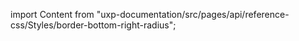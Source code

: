
import Content from "uxp-documentation/src/pages/api/reference-css/Styles/border-bottom-right-radius";

<Content query="product=xd"/>
